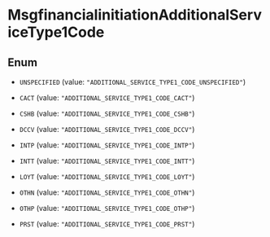 

# MsgfinancialinitiationAdditionalServiceType1Code

## Enum


* `UNSPECIFIED` (value: `"ADDITIONAL_SERVICE_TYPE1_CODE_UNSPECIFIED"`)

* `CACT` (value: `"ADDITIONAL_SERVICE_TYPE1_CODE_CACT"`)

* `CSHB` (value: `"ADDITIONAL_SERVICE_TYPE1_CODE_CSHB"`)

* `DCCV` (value: `"ADDITIONAL_SERVICE_TYPE1_CODE_DCCV"`)

* `INTP` (value: `"ADDITIONAL_SERVICE_TYPE1_CODE_INTP"`)

* `INTT` (value: `"ADDITIONAL_SERVICE_TYPE1_CODE_INTT"`)

* `LOYT` (value: `"ADDITIONAL_SERVICE_TYPE1_CODE_LOYT"`)

* `OTHN` (value: `"ADDITIONAL_SERVICE_TYPE1_CODE_OTHN"`)

* `OTHP` (value: `"ADDITIONAL_SERVICE_TYPE1_CODE_OTHP"`)

* `PRST` (value: `"ADDITIONAL_SERVICE_TYPE1_CODE_PRST"`)




